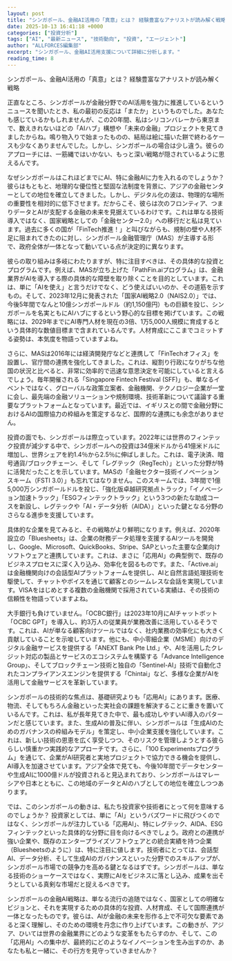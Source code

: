 ```yaml
---
layout: post
title: "シンガポール、金融AI活用の「真意」とは？ 経験豊富なアナリストが読み解く戦略"
date: 2025-10-13 16:41:18 +0000
categories: ["投資分析"]
tags: ["AI", "最新ニュース", "技術動向", "投資", "エージェント"]
author: "ALLFORCES編集部"
excerpt: "シンガポール、金融AI活用支援について詳細に分析します。"
reading_time: 8
---
```


シンガポール、金融AI活用の「真意」とは？ 経験豊富なアナリストが読み解く戦略

正直なところ、シンガポールが金融分野でのAI活用を強力に推進しているというニュースを聞いたとき、私の最初の反応は「またか」というものでした。あなたも感じているかもしれませんが、この20年間、私はシリコンバレーから東京まで、数えきれないほどの「AIハブ」構想や「未来の金融」プロジェクトを見てきましたからね。鳴り物入りで始まったものの、結局は絵に描いた餅で終わるケースも少なくありませんでした。しかし、シンガポールの場合は少し違う。彼らのアプローチには、一筋縄ではいかない、もっと深い戦略が隠されているように思えるんです。

なぜシンガポールはこれほどまでにAI、特に金融AIに力を入れるのでしょうか？ 彼らはもともと、地理的な優位性と堅固な法制度を背景に、アジアの金融センターとしての地位を確立してきました。しかし、デジタル化の波は、物理的な場所の重要性を相対的に低下させます。だからこそ、彼らは次のフロンティア、つまりデータとAIが支配する金融の未来を見据えているわけです。これは単なる技術導入ではなく、国家戦略としての「金融センター2.0」への移行だと私は見ています。過去に多くの国が「FinTech推進！」と叫びながらも、規制の壁や人材不足に阻まれてきたのに対し、シンガポール金融管理庁（MAS）が主導する形で、政府全体が一体となって動いている点が決定的に異なります。

彼らの取り組みは多岐にわたりますが、特に注目すべきは、その具体的な投資とプログラムです。例えば、MASが立ち上げた「PathFin.aiプログラム」は、金融業界がAIを導入する際の具体的な障壁を取り除くことを目的としています。これは、単に「AIを使え」と言うだけでなく、どう使えばいいのか、その道筋を示すもの。そして、2023年12月に発表された「国家AI戦略2.0（NAIS2.0）」では、今後5年間でなんと10億シンガポールドル（約1,150億円）もの巨額を投じ、シンガポールを名実ともにAIハブにするという野心的な目標を掲げています。この戦略には、2029年までにAI専門人材を現在の3倍、1万5,000人規模に育成するという具体的な数値目標まで含まれているんです。人材育成にここまでコミットする姿勢は、本気度を物語っていますよね。

さらに、MASは2016年には経済開発庁などと連携して「FinTechオフィス」を設置し、官庁間の連携を強化してきました。これは、縦割り行政になりがちな他国の状況と比べると、非常に効率的で迅速な意思決定を可能にしていると言えるでしょう。毎年開催される「Singapore Fintech Festival (SFF)」も、単なるイベントではなく、グローバルな政策立案者、金融機関、テクノロジー企業が一堂に会し、最先端の金融ソリューションや規制環境、技術革新について議論する重要なプラットフォームとなっています。最近では、イギリスとの間で金融分野におけるAIの国際協力の枠組みを策定するなど、国際的な連携にも余念がありません。

投資の面でも、シンガポールは際立っています。2022年には世界のフィンテック投資が減少する中で、シンガポールへの投資は34億米ドルから41億米ドルに増加し、世界シェアを約1.4％から2.5％に伸ばしました。これは、電子決済、暗号通貨/ブロックチェーン、そして「レグテック（RegTech）」といった分野が特に活発だったことを示しています。MASの「金融セクター技術イノベーションスキーム（FSTI 3.0）」も忘れてはなりません。このスキームでは、3年間で1億5,000万シンガポールドルを投じ、「強化版卓越研究拠点トラック」「イノベーション加速トラック」「ESGフィンテックトラック」という3つの新たな助成コースを新設し、レグテックや「AI・データ分析（AIDA）」といった鍵となる分野のさらなる進歩を支援しています。

具体的な企業を見てみると、その戦略がより鮮明になります。例えば、2020年設立の「Bluesheets」は、企業の財務データ処理を支援するAIツールを開発し、Google、Microsoft、QuickBooks、Stripe、SAPといった主要な企業向けソフトウェアと連携しています。これは、まさに「応用AI」の典型例で、既存のビジネスプロセスに深く入り込み、効率化を図るものです。また、「Active.ai」は金融機関向けの会話型AIプラットフォームを提供し、AIと自然言語処理技術を駆使して、チャットやボイスを通じて顧客とのシームレスな会話を実現しています。VISAをはじめとする複数の金融機関で採用されている実績は、その技術の信頼性を物語っていますよね。

大手銀行も負けていません。「OCBC銀行」は2023年10月にAIチャットボット「OCBC GPT」を導入し、約3万人の従業員が業務改善に活用しているそうです。これは、AIが単なる顧客向けツールではなく、社内業務の効率化にも大きく貢献していることを示唆しています。他にも、中小零細企業（MSME）向けのデジタル金融サービスを提供する「ANEXT Bank Pte Ltd.」や、AIを活用したクレジット対応の製品とサービスのエコシステムを構築する「Advance Intelligence Group」、そしてブロックチェーン技術と独自の「Sentinel-AI」技術で自動化されたコンプライアンスエンジンを提供する「Chintai」など、多様な企業がAIを活用して金融サービスを革新しています。

シンガポールの技術的な焦点は、基礎研究よりも「応用AI」にあります。医療、物流、そしてもちろん金融といった実社会の課題を解決することに重きを置いているんです。これは、私が長年見てきた中で、最も成功しやすいAI導入のパターンだと感じています。また、生成AIの普及に伴い、シンガポールは「生成AIのためのガバナンスの枠組みモデル」を策定し、中小企業支援を強化しています。これは、新しい技術の恩恵を広く享受しつつ、そのリスクを管理しようとする彼ららしい慎重かつ実践的なアプローチです。さらに、「100 Experimentsプログラム」を通じて、企業がAI研究者と実地プロジェクトで協力できる機会を提供し、AI導入を加速させています。アジア全体で見ても、今後10年間でデータセンターや生成AIに1000億ドルが投資されると見込まれており、シンガポールはマレーシアや日本とともに、この地域のデータとAIのハブとしての地位を確立しつつあります。

では、このシンガポールの動きは、私たち投資家や技術者にとって何を意味するのでしょうか？ 投資家としては、単に「AI」というバズワードに飛びつくのではなく、シンガポールが注力している「応用AI」、特にレグテック、AIDA、ESGフィンテックといった具体的な分野に目を向けるべきでしょう。政府との連携が強い企業や、既存のエンタープライズソフトウェアとの統合実績を持つ企業（Bluesheetsのように）は、特に注目に値します。技術者にとっては、会話型AI、データ分析、そして生成AIのガバナンスといった分野でのスキルアップが、シンガポール市場での競争力を高める鍵となるはずです。シンガポールは、単なる技術のショーケースではなく、実際にAIをビジネスに落とし込み、成果を出そうとしている真剣な市場だと捉えるべきです。

シンガポールの金融AI戦略は、単なる流行の追随ではなく、国家としての明確なビジョンと、それを実現するための具体的な投資、人材育成、そして国際連携が一体となったものです。彼らは、AIが金融の未来を形作る上で不可欠な要素であると深く理解し、そのための環境を丹念に作り上げています。この動きが、アジア、ひいては世界の金融業界にどのような変革をもたらすのか、そして、この「応用AI」への集中が、最終的にどのようなイノベーションを生み出すのか、あなたも私と一緒に、その行方を見守っていきませんか？


